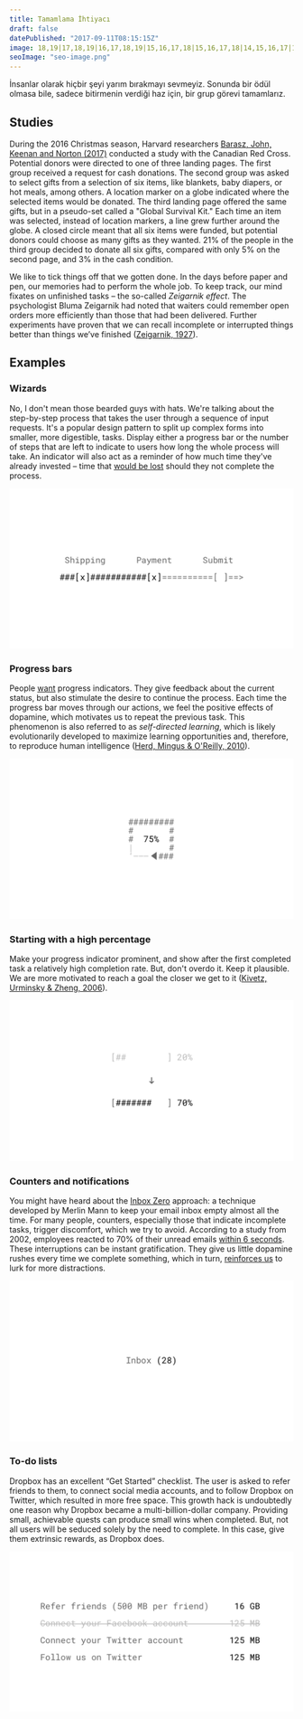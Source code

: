 ```yaml
---
title: Tamamlama İhtiyacı
draft: false
datePublished: "2017-09-11T08:15:15Z"
image: 18,19|17,18,19|16,17,18,19|15,16,17,18|15,16,17,18|14,15,16,17|13,14,15,16,17|12,13,14,15,16|12,13,14,15|11,12,13,14,15|10,11,12,13,14|9,10,11,12,13|3,4,9,10,11,12,13|2,3,4,5,8,9,10,11,12|2,3,4,5,6,7,8,9,10,11|3,4,5,6,7,8,9,10,11|4,5,6,7,8,9,10|5,6,7,8,9|6,7,8|
seoImage: "seo-image.png"
---
```


İnsanlar olarak hiçbir şeyi yarım bırakmayı sevmeyiz. Sonunda bir ödül olmasa bile, sadece bitirmenin verdiği haz için, bir grup görevi tamamlarız.


## Studies

During the 2016 Christmas season, Harvard researchers [Barasz, John, Keenan and Norton (2017)](http://www.hbs.edu/faculty/Pages/item.aspx?num=52665) conducted a study with the Canadian Red Cross. Potential donors were directed to one of three landing pages. The first group received a request for cash donations. The second group was asked to select gifts from a selection of six items, like blankets, baby diapers, or hot meals, among others. A location marker on a globe indicated where the selected items would be donated. The third landing page offered the same gifts, but in a pseudo-set called a "Global Survival Kit." Each time an item was selected, instead of location markers, a line grew further around the globe. A closed circle meant that all six items were funded, but potential donors could choose as many gifts as they wanted. 21% of the people in the third group decided to donate all six gifts, compared with only 5% on the second page, and 3% in the cash condition.

We like to tick things off that we gotten done. In the days before paper and pen, our memories had to perform the whole job. To keep track, our mind fixates on unfinished tasks – the so-called *Zeigarnik effect*. The psychologist Bluma Zeigarnik had noted that waiters could remember open orders more efficiently than those that had been delivered. Further experiments have proven that we can recall incomplete or interrupted things better than things we’ve finished ([Zeigarnik, 1927](http://codeblab.com/wp-content/uploads/2009/12/On-Finished-and-Unfinished-Tasks.pdf)).


## Examples


### Wizards
No, I don't mean those bearded guys with hats. We're talking about the step-by-step process that takes the user through a sequence of input requests. It's a popular design pattern to split up complex forms into smaller, more digestible, tasks. Display either a progress bar or the number of steps that are left to indicate to users how long the whole process will take. An indicator will also act as a reminder of how much time they've already invested – time that [would be lost](/loss-aversion/) should they not complete the process.

![Need to Complete Example: Wizards](01-wizards.png)


### Progress bars
People [want](http://dl.acm.org/citation.cfm?id=317459) progress indicators. They give feedback about the current status, but also stimulate the desire to continue the process. Each time the progress bar moves through our actions, we feel the positive effects of dopamine, which motivates us to repeat the previous task. This phenomenon is also referred to as *self-directed learning*, which is likely evolutionarily developed to maximize learning opportunities and, therefore, to reproduce human intelligence ([Herd, Mingus & O'Reilly, 2010](https://grey.colorado.edu/mediawiki/sites/mingus/images/c/c0/HerdMingusOReilly10.pdf)).

![Need to Complete Example: Progress bars](02-progress-bars.png)


### Starting with a high percentage
Make your progress indicator prominent, and show after the first completed task a relatively high completion rate. But, don't overdo it. Keep it plausible. We are more motivated to reach a goal the closer we get to it ([Kivetz, Urminsky & Zheng, 2006](http://www.quilageo.com/wp-content/uploads/2013/07/Goal-Gradient_Illusionary_Goal_Progress.pdf)).

![Need to Complete Example: Starting with a high percentage](03-starting-with-high-percentage.png)


### Counters and notifications
You might have heard about the [Inbox Zero](https://www.youtube.com/watch?v=z9UjeTMb3Yk) approach: a technique developed by Merlin Mann to keep your email inbox empty almost all the time. For many people, counters, especially those that indicate incomplete tasks, trigger discomfort, which we try to avoid. According to a study from 2002, employees reacted to 70% of their unread emails [within 6 seconds](https://dspace.lboro.ac.uk/dspace-jspui/bitstream/2134/489/3/Ease%2525202002%252520Jackson.pdf). These interruptions can be instant gratification. They give us little dopamine rushes every time we complete something, which in turn, [reinforces us](/rewards/) to lurk for more distractions.

![Need to Complete Example: Counters and notifications](04-counters-notifications.png)


### To-do lists
Dropbox has an excellent “Get Started” checklist. The user is asked to refer friends to them, to connect social media accounts, and to follow Dropbox on Twitter, which resulted in more free space. This growth hack is undoubtedly one reason why Dropbox became a multi-billion-dollar company. Providing small, achievable quests can produce small wins when completed. But, not all users will be seduced solely by the need to complete. In this case, give them extrinsic rewards, as Dropbox does.

![Need to Complete Example: To-do lists](05-to-do-lists.png)
